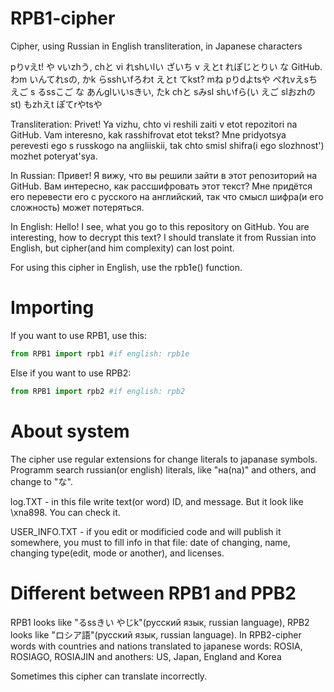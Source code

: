 # RPB1-cipher
Cipher, using Russian in English transliteration, in Japanese characters

pりvえt! や vいzhう, chと vi れshいlい ざいち v えとt れぽじとりい な GitHub. わm いんてれsの, かk らsshいfろわt えとt てkst? mね pりdよtsや ぺれvえsち えご s るssこご な あんglいいsきい, たk chと sみsl shいfら(い えご slおzhのst) もzhえt ぽてrやtsや

Transliteration: Privet! Ya vizhu, chto vi reshili zaiti v etot repozitori na GitHub. Vam interesno, kak rasshifrovat etot tekst? Mne pridyotsya perevesti ego s russkogo na angliiskii, tak chto smisl shifra(i ego slozhnost') mozhet poteryat'sya.

In Russian: Привет! Я вижу, что вы решили зайти в этот репозиторий на GitHub. Вам интересно, как рассшифровать этот текст? Мне придётся его перевести его с русского на английский, так что смысл шифра(и его сложность) может потеряться.

In English: Hello! I see, what you go to this repository on GitHub. You are interesting, how to decrypt this text? I should translate it from Russian into English, but cipher(and him complexity) can lost point.

For using this cipher in English, use the rpb1e() function.

# Importing

If you want to use RPB1, use this:
```python
from RPB1 import rpb1 #if english: rpb1e
```

Else if you want to use RPB2:
```python
from RPB1 import rpb2 #if english: rpb2
```

# About system

The cipher use regular extensions for change literals to japanase symbols. Programm search russian(or english) literals, like "на(na)" and others, and change to "な".

log.TXT - in this file write text(or word) ID, and message. But it look like \xna898. You can check it.

USER_INFO.TXT - if you edit or modificied code and will publish it somewhere, you must to fill info in that file: date of changing, name, changing type(edit, mode or another), and licenses.

# Different between RPB1 and PPB2

RPB1 looks like "るssきい やじk"(русский язык, russian language), RPB2 looks like "ロシア語"(русский язык, russian language).
In RPB2-cipher words with countries and nations translated to japanese words: ROSIA, ROSIAGO, ROSIAJIN and anothers: US, Japan, England and Korea

Sometimes this cipher can translate incorrectly.
